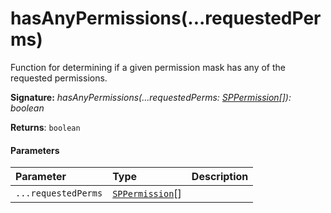 # hasAnyPermissions(...requestedPerms)

Function for determining if a given permission mask has any of the requested permissions.

**Signature:** _hasAnyPermissions(...requestedPerms: [SPPermission](../sp-client-base/sppermission.md)[]): boolean_

**Returns**: `boolean`



#### Parameters


| Parameter	   | Type    | Description |
|:-------------|:---------------|:------------|
| `...requestedPerms`    | [`SPPermission`](../sp-client-base/sppermission.md)[] |  |

